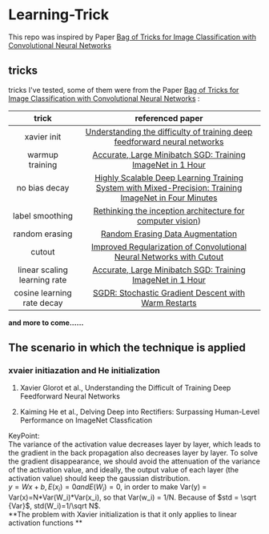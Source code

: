 # Learning-Trick

This repo was inspired by Paper [Bag of Tricks for Image Classification with Convolutional Neural Networks](https://arxiv.org/abs/1812.01187)


## tricks

tricks I've tested, some of them were from the Paper [Bag of Tricks for Image Classification with Convolutional Neural Networks](https://arxiv.org/abs/1812.01187) :

|trick|referenced paper|
|:---:|:---:|
|xavier init|[Understanding the difficulty of training deep feedforward neural networks](http://proceedings.mlr.press/v9/glorot10a/glorot10a.pdf)|
|warmup training|[Accurate, Large Minibatch SGD: Training ImageNet in 1 Hour](https://arxiv.org/abs/1706.02677v2)|
|no bias decay|[Highly Scalable Deep Learning Training System with Mixed-Precision: Training ImageNet in Four Minutes](https://arxiv.org/abs/1807.11205vx)|
|label smoothing|[Rethinking the inception architecture for computer vision](https://arxiv.org/abs/1512.00567v3))|
|random erasing|[Random Erasing Data Augmentation](https://arxiv.org/abs/1708.04896v2)|
|cutout|[Improved Regularization of Convolutional Neural Networks with Cutout](https://arxiv.org/abs/1708.04552v2)|
|linear scaling learning rate|[Accurate, Large Minibatch SGD: Training ImageNet in 1 Hour](https://arxiv.org/abs/1706.02677v2)|
|cosine learning rate decay|[SGDR: Stochastic Gradient Descent with Warm Restarts](https://arxiv.org/abs/1608.03983)|

**and more to come......**

## The scenario in which the technique is applied

### xvaier initiazation and He initialization
1. Xavier Glorot et al., Understanding the Difficult of Training Deep Feedforward Neural Networks 

2. Kaiming He et al., Delving Deep into Rectifiers: Surpassing Human-Level Performance on ImageNet Classfication 

KeyPoint:  
The variance of the activation value decreases layer by layer, which leads to the gradient in the back propagation also decreases layer by layer. To solve the gradient disappearance, we should avoid the attenuation of the variance of the activation value, and ideally, the output value of each layer (the activation value) should keep the gaussian distribution.  
$y = Wx+b, E(x_i)=0 and E(W_i)=0$, in order to make Var(y) = Var(x)=N*Var(W_i)*Var(x_i), so that Var(w_i) = 1/N. Because of $std = \sqrt {Var}$, std(W_i)=1/\sqrt N$.  
**The problem with Xavier initialization is that it only applies to linear activation functions **
